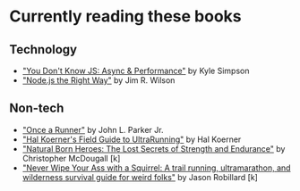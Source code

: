 # Currently reading these books

## Technology
- ["You Don't Know JS: Async & Performance"](https://github.com/getify/You-Dont-Know-JS/blob/master/async%20%26%20performance/README.md) by Kyle Simpson
- ["Node.js the Right Way"](https://pragprog.com/book/jwnode/node-js-the-right-way) by Jim R. Wilson

## Non-tech
- ["Once a Runner"](https://www.amazon.co.uk/dp/1416597891/ref=pe_385721_37038051_TE_3p_dp_1) by John L. Parker Jr.
- ["Hal Koerner's Field Guide to UltraRunning"](https://www.amazon.co.uk/dp/B00MYEQGFI/ref=dp-kindle-redirect?_encoding=UTF8&btkr=1) by Hal Koerner
- ["Natural Born Heroes: The Lost Secrets of Strength and Endurance"](https://www.amazon.co.uk/dp/B00IUPM66S/ref=dp-kindle-redirect?_encoding=UTF8&btkr=1) by Christopher McDougall [k]
- ["Never Wipe Your Ass with a Squirrel: A trail running, ultramarathon, and wilderness survival guide for weird folks"](https://www.amazon.co.uk/dp/B00C2CGS8W/ref=pe_385721_48721101_TE_DP) by Jason Robillard [k]
